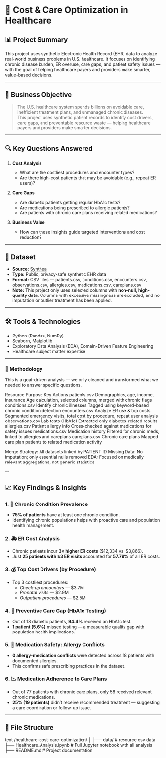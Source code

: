 # 🏥 Cost & Care Optimization in Healthcare

## 📊 Project Summary

This project uses synthetic Electronic Health Record (EHR) data to analyze real-world business problems in U.S. healthcare. It focuses on identifying chronic disease burden, ER overuse, care gaps, and patient safety issues — with the goal of helping healthcare payers and providers make smarter, value-based decisions.

---

## 🎯 Business Objective

> The U.S. healthcare system spends billions on avoidable care, inefficient treatment plans, and unmanaged chronic diseases.  
> This project uses synthetic patient records to identify cost drivers, care gaps, and preventable resource waste — helping healthcare payers and providers make smarter decisions.

---

## 🔍 Key Questions Answered

1. **Cost Analysis**
   - What are the costliest procedures and encounter types?
   - Are there high-cost patients that may be avoidable (e.g., repeat ER users)?

2. **Care Gaps**
   - Are diabetic patients getting regular HbA1c tests?
   - Are medications being prescribed to allergic patients?
   - Are patients with chronic care plans receiving related medications?

3. **Business Value**
   - How can these insights guide targeted interventions and cost reduction?

---

## 🧪 Dataset

- **Source:** [Synthea](https://synthea.mitre.org/downloads)
- **Type:** Public, privacy-safe synthetic EHR data
- **Format:** CSV files — patients.csv, conditions.csv, encounters.csv, observations.csv, allergies.csv, medications.csv, careplans.csv
- **Note:** This project only uses selected columns with **non-null, high-quality data**. Columns with excessive missingness are excluded, and no imputation or outlier treatment has been applied.

---

## 🛠️ Tools & Technologies

- Python (Pandas, NumPy)
- Seaborn, Matplotlib
- Exploratory Data Analysis (EDA), Domain-Driven Feature Engineering
- Healthcare subject matter expertise

---

### 🧪 Methodology
This is a goal-driven analysis — we only cleaned and transformed what we needed to answer specific questions.

Resource	Purpose	Key Actions
patients.csv	Demographics, age, income, insurance	Age calculation, selected columns, merged with chronic flags
conditions.csv	Identify chronic illnesses	Tagged using keyword-based chronic condition detection
encounters.csv	Analyze ER use & top costs	Segmented emergency visits, total cost by procedure, repeat user analysis
observations.csv	Lab tests (HbA1c)	Extracted only diabetes-related results
allergies.csv	Patient allergy info	Cross-checked against medications for safety issues
medications.csv	Medication history	Filtered for chronic meds, linked to allergies and careplans
careplans.csv	Chronic care plans	Mapped care plan patients to related medication activity

Merge Strategy: All datasets linked by PATIENT ID
Missing Data: No imputation; only essential nulls removed
EDA: Focused on medically relevant aggregations, not generic statistics

--
## 📈 Key Findings & Insights

### 1. 🧬 Chronic Condition Prevalence
- **75% of patients** have at least one chronic condition.
- Identifying chronic populations helps with proactive care and population health management.

### 2. 🚑 ER Cost Analysis
- Chronic patients incur **3× higher ER costs** ($12,334 vs. $3,866).
- Just **25 patients with ≥3 ER visits** accounted for **57.79%** of all ER costs.

### 3. 💰 Top Cost Drivers (by Procedure)
- Top 3 costliest procedures:
  - *Check-up encounters* — $3.7M
  - *Prenatal visits* — $2.9M
  - *Outpatient procedures* — $2.5M

### 4. 🧪 Preventive Care Gap (HbA1c Testing)
- Out of 18 diabetic patients, **94.4%** received an HbA1c test.
- **1 patient (5.6%)** missed testing — a measurable quality gap with population health implications.

### 5. 💊 Medication Safety: Allergy Conflicts
- **0 allergy-medication conflicts** were detected across 18 patients with documented allergies.
- This confirms safe prescribing practices in the dataset.

### 6. 📉 Medication Adherence to Care Plans
- Out of 77 patients with chronic care plans, only 58 received relevant chronic medications.
- **25% (19 patients)** didn’t receive recommended treatment — suggesting a care coordination or follow-up issue.


---

## 📂 File Structure

text
/healthcare-cost-care-optimization/
│
├── data/                            # resource csv data
├── Healthcare_Analysis.ipynb        # Full Jupyter notebook with all analysis 
├── README.md                        # Project documentation
